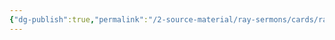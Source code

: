 ```yaml
---
{"dg-publish":true,"permalink":"/2-source-material/ray-sermons/cards/ray-s-sermon-cards/"}
---
```




